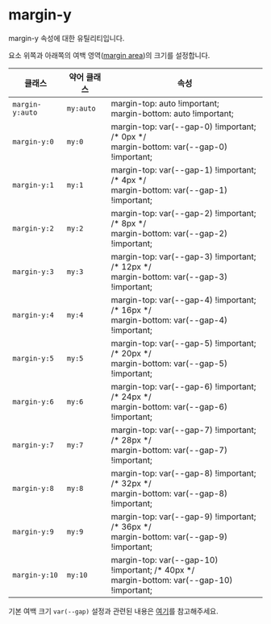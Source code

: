 # margin-y

margin-y 속성에 대한 유틸리티입니다.

요소 위쪽과 아래쪽의 여백 영역([margin area](https://developer.mozilla.org/en-US/docs/Web/CSS/CSS_box_model/Introduction_to_the_CSS_box_model#margin_area))의 크기를 설정합니다.

<table>
  <thead>
    <tr>
      <th scope="col">클래스</th>
      <th scope="col">약어 클래스</th>
      <th scope="col">속성</th>
    </tr>
  </thead>
  <tbody>
  <tr>
  <td><code>margin-y:auto</code></td>
  <td><code>my:auto</code></td>
  <td>
    <span class="code">margin-top: auto !important;</span><br>
    <span class="code">margin-bottom: auto !important;</span>
  </td>
</tr>

<tr>
  <td><code>margin-y:0</code></td>
  <td><code>my:0</code></td>
  <td>
    <span class="code">margin-top: var(--gap-0) !important;</span> <span class="c:weak">/* 0px */</span><br>
    <span class="code">margin-bottom: var(--gap-0) !important;</span>
  </td>
</tr>

<tr>
  <td><code>margin-y:1</code></td>
  <td><code>my:1</code></td>
  <td>
    <span class="code">margin-top: var(--gap-1) !important;</span> <span class="c:weak">/* 4px */</span><br>
    <span class="code">margin-bottom: var(--gap-1) !important;</span>
  </td>
</tr>

<tr>
  <td><code>margin-y:2</code></td>
  <td><code>my:2</code></td>
  <td>
    <span class="code">margin-top: var(--gap-2) !important;</span> <span class="c:weak">/* 8px */</span><br>
    <span class="code">margin-bottom: var(--gap-2) !important;</span>
  </td>
</tr>

<tr>
  <td><code>margin-y:3</code></td>
  <td><code>my:3</code></td>
  <td>
    <span class="code">margin-top: var(--gap-3) !important;</span> <span class="c:weak">/* 12px */</span><br>
    <span class="code">margin-bottom: var(--gap-3) !important;</span>
  </td>
</tr>

<tr>
  <td><code>margin-y:4</code></td>
  <td><code>my:4</code></td>
  <td>
    <span class="code">margin-top: var(--gap-4) !important;</span> <span class="c:weak">/* 16px */</span><br>
    <span class="code">margin-bottom: var(--gap-4) !important;</span>
  </td>
</tr>

<tr>
  <td><code>margin-y:5</code></td>
  <td><code>my:5</code></td>
  <td>
    <span class="code">margin-top: var(--gap-5) !important;</span> <span class="c:weak">/* 20px */</span><br>
    <span class="code">margin-bottom: var(--gap-5) !important;</span>
  </td>
</tr>

<tr>
  <td><code>margin-y:6</code></td>
  <td><code>my:6</code></td>
  <td>
    <span class="code">margin-top: var(--gap-6) !important;</span> <span class="c:weak">/* 24px */</span><br>
    <span class="code">margin-bottom: var(--gap-6) !important;</span>
  </td>
</tr>

<tr>
  <td><code>margin-y:7</code></td>
  <td><code>my:7</code></td>
  <td>
    <span class="code">margin-top: var(--gap-7) !important;</span> <span class="c:weak">/* 28px */</span><br>
    <span class="code">margin-bottom: var(--gap-7) !important;</span>
  </td>
</tr>

<tr>
  <td><code>margin-y:8</code></td>
  <td><code>my:8</code></td>
  <td>
    <span class="code">margin-top: var(--gap-8) !important;</span> <span class="c:weak">/* 32px */</span><br>
    <span class="code">margin-bottom: var(--gap-8) !important;</span>
  </td>
</tr>

<tr>
  <td><code>margin-y:9</code></td>
  <td><code>my:9</code></td>
  <td>
    <span class="code">margin-top: var(--gap-9) !important;</span> <span class="c:weak">/* 36px */</span><br>
    <span class="code">margin-bottom: var(--gap-9) !important;</span>
  </td>
</tr>

<tr>
  <td><code>margin-y:10</code></td>
  <td><code>my:10</code></td>
  <td>
    <span class="code">margin-top: var(--gap-10) !important;</span> <span class="c:weak">/* 40px */</span><br>
    <span class="code">margin-bottom: var(--gap-10) !important;</span>
  </td>
</tr>

  </tbody>

</table>

기본 여백 크기 `var(--gap)` 설정과 관련된 내용은 [여기](/guide/css-variable-list.html#gap)를 참고해주세요.
